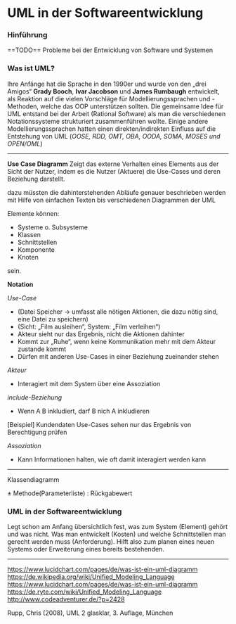 # UML in der Softwareentwicklung

### Hinführung

==TODO==
Probleme bei der Entwicklung von Software und Systemen

### Was ist UML?

Ihre Anfänge hat die Sprache in den 1990er und wurde von den „drei Amigos“ **Grady Booch**, **Ivar Jacobson** und **James Rumbaugh** entwickelt, als Reaktion auf die vielen Vorschläge für Modellierungssprachen und -Methoden, welche das OOP unterstützen sollten. Die gemeinsame Idee für UML entstand bei der Arbeit (Rational Software) als man die verschiedenen Notationssysteme strukturiert zusammenführen wollte.
Einige andere Modellierungssprachen hatten einen direkten/indirekten Einfluss auf die Entstehung von UML (_OOSE, RDD, OMT, OBA, OODA, SOMA, MOSES und OPEN/OML_)

---

**Use Case Diagramm**
Zeigt das externe Verhalten eines Elements aus der Sicht der Nutzer, indem es die Nutzer (Aktuere) die Use-Cases und deren Beziehung darstellt.

dazu müssten die dahinterstehenden Abläufe genauer beschrieben werden mit Hilfe von einfachen Texten bis verschiedenen Diagrammen der UML

Elemente können:

- Systeme o. Subsysteme
- Klassen
- Schnittstellen
- Komponente
- Knoten

sein.

**Notation**

_Use-Case_

- (Datei Speicher -> umfasst alle nötigen Aktionen, die dazu nötig sind, eine Datei zu speichern)
- (Sicht: „Film ausleihen“, System: „Film verleihen“)
- Akteur sieht nur das Ergebnis, nicht die Aktionen dahinter
- Kommt zur „Ruhe“, wenn keine Kommunikation mehr mit dem Akteur zustande kommt
- Dürfen mit anderen Use-Cases in einer Beziehung zueinander stehen

_Akteur_

- Interagiert mit dem System über eine Assoziation

_include-Beziehung_

- Wenn A B inkludiert, darf B nich A inkludieren

[Beispiel] Kundendaten Use-Cases sehen nur das Ergebnis von Berechtigung prüfen

_Assoziation_

- Kann Informationen halten, wie oft damit interagiert werden kann

---

Klassendiagramm

± Methode(Parameterliste) : Rückgabewert

### UML in der Softwareentwicklung

Legt schon am Anfang übersichtlich fest, was zum System (Element) gehört und was nicht. Was man entwickelt (Kosten) und welche Schnittstellen man gerecht werden muss (Anforderung).
Hilft also zum planen eines neuen Systems oder Erweiterung eines bereits bestehenden.

---

https://www.lucidchart.com/pages/de/was-ist-ein-uml-diagramm
https://de.wikipedia.org/wiki/Unified_Modeling_Language
https://www.lucidchart.com/pages/de/was-ist-ein-uml-diagramm
https://de.ryte.com/wiki/Unified_Modeling_Language
http://www.codeadventurer.de/?p=2428

Rupp, Chris (2008), UML 2 glasklar, 3. Auflage, München
